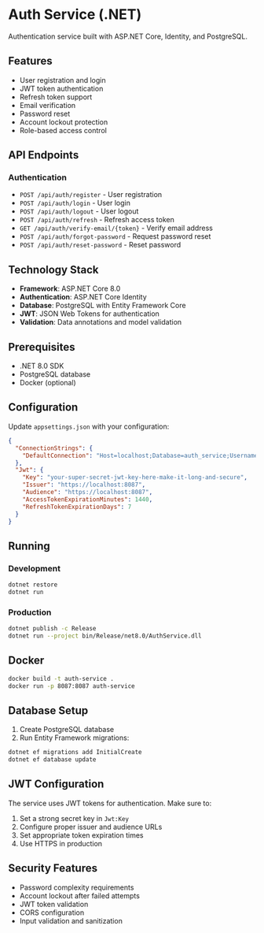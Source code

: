 # Auth Service (.NET)

Authentication service built with ASP.NET Core, Identity, and PostgreSQL.

## Features

- User registration and login
- JWT token authentication
- Refresh token support
- Email verification
- Password reset
- Account lockout protection
- Role-based access control

## API Endpoints

### Authentication
- `POST /api/auth/register` - User registration
- `POST /api/auth/login` - User login
- `POST /api/auth/logout` - User logout
- `POST /api/auth/refresh` - Refresh access token
- `GET /api/auth/verify-email/{token}` - Verify email address
- `POST /api/auth/forgot-password` - Request password reset
- `POST /api/auth/reset-password` - Reset password

## Technology Stack

- **Framework**: ASP.NET Core 8.0
- **Authentication**: ASP.NET Core Identity
- **Database**: PostgreSQL with Entity Framework Core
- **JWT**: JSON Web Tokens for authentication
- **Validation**: Data annotations and model validation

## Prerequisites

- .NET 8.0 SDK
- PostgreSQL database
- Docker (optional)

## Configuration

Update `appsettings.json` with your configuration:

```json
{
  "ConnectionStrings": {
    "DefaultConnection": "Host=localhost;Database=auth_service;Username=postgres;Password=password"
  },
  "Jwt": {
    "Key": "your-super-secret-jwt-key-here-make-it-long-and-secure",
    "Issuer": "https://localhost:8087",
    "Audience": "https://localhost:8087",
    "AccessTokenExpirationMinutes": 1440,
    "RefreshTokenExpirationDays": 7
  }
}
```

## Running

### Development
```bash
dotnet restore
dotnet run
```

### Production
```bash
dotnet publish -c Release
dotnet run --project bin/Release/net8.0/AuthService.dll
```

## Docker

```bash
docker build -t auth-service .
docker run -p 8087:8087 auth-service
```

## Database Setup

1. Create PostgreSQL database
2. Run Entity Framework migrations:
```bash
dotnet ef migrations add InitialCreate
dotnet ef database update
```

## JWT Configuration

The service uses JWT tokens for authentication. Make sure to:

1. Set a strong secret key in `Jwt:Key`
2. Configure proper issuer and audience URLs
3. Set appropriate token expiration times
4. Use HTTPS in production

## Security Features

- Password complexity requirements
- Account lockout after failed attempts
- JWT token validation
- CORS configuration
- Input validation and sanitization
